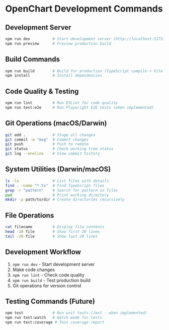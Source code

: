 # OpenChart Development Commands

## Development Server
```bash
npm run dev          # Start development server (http://localhost:5173)
npm run preview      # Preview production build
```

## Build Commands
```bash
npm run build        # Build for production (TypeScript compile + Vite build)
npm install          # Install dependencies
```

## Code Quality & Testing
```bash
npm run lint         # Run ESLint for code quality
npm run test:e2e     # Run Playwright E2E tests (when implemented)
```

## Git Operations (macOS/Darwin)
```bash
git add .            # Stage all changes
git commit -m "msg"  # Commit changes
git push             # Push to remote
git status           # Check working tree status
git log --oneline    # View commit history
```

## System Utilities (Darwin/macOS)
```bash
ls -la               # List files with details
find . -name "*.ts"  # Find TypeScript files
grep -r "pattern"    # Search for pattern in files
pwd                  # Print working directory
mkdir -p path/to/dir # Create directories recursively
```

## File Operations
```bash
cat filename         # Display file contents
head -20 file        # Show first 20 lines
tail -20 file        # Show last 20 lines
```

## Development Workflow
1. `npm run dev` - Start development server
2. Make code changes
3. `npm run lint` - Check code quality
4. `npm run build` - Test production build
5. Git operations for version control

## Testing Commands (Future)
```bash
npm test             # Run unit tests (Jest - when implemented)
npm run test:watch   # Watch mode for tests
npm run test:coverage # Test coverage report
```
